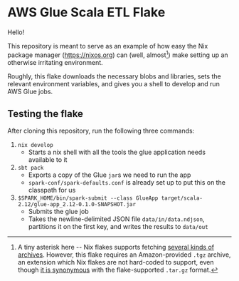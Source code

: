# AWS Glue Scala ETL Flake

Hello!

This repository is meant to serve as an example of how easy the Nix
package manager (<https://nixos.org>) can (well, almost[^1]) make
setting up an otherwise irritating environment.

Roughly, this flake downloads the necessary blobs and libraries, sets
the relevant environment variables, and gives you a shell to develop and
run AWS Glue jobs.

## Testing the flake

After cloning this repository, run the following three commands:

1.  `nix develop`
    -   Starts a nix shell with all the tools the glue application needs
        available to it
2.  `sbt pack`
    -   Exports a copy of the Glue `jar`s we need to run the app
    -   `spark-conf/spark-defaults.conf` is already set up to put this
        on the classpath for us
3.  `$SPARK_HOME/bin/spark-submit --class GlueApp target/scala-2.12/glue-app_2.12-0.1.0-SNAPSHOT.jar`
    -   Submits the glue job
    -   Takes the newline-delimited JSON file `data/in/data.ndjson`,
        partitions it on the first key, and writes the results to
        `data/out`

[^1]: A tiny asterisk here -- Nix flakes supports fetching [several
    kinds of
    archives](https://github.com/NixOS/nix/blob/2e606e87c44a8dc42664f8938eac1d4b63047dd6/src/libfetchers/tarball.cc#L177).
    However, this flake requires an Amazon-provided `.tgz` archive, an
    extension which Nix flakes are not hard-coded to support, even
    though [it is synonymous](https://stackoverflow.com/a/11535002) with
    the flake-supported `.tar.gz` format.
